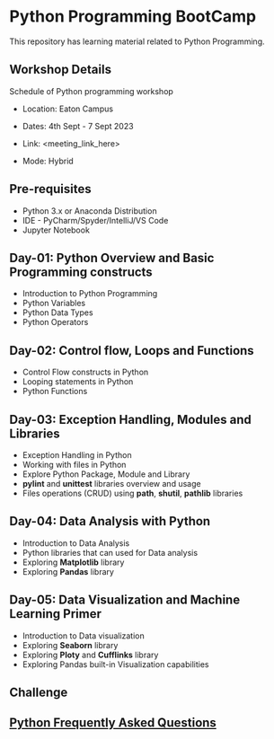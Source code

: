 # Python Programming BootCamp
This repository has learning material related to Python Programming.

## Workshop Details
Schedule of Python programming workshop

   - Location: Eaton Campus

   - Dates: 4th Sept - 7 Sept 2023
   - Link: <meeting_link_here>
   - Mode: Hybrid

## Pre-requisites
   - Python 3.x or Anaconda Distribution
   - IDE - PyCharm/Spyder/IntelliJ/VS Code
   - Jupyter Notebook

## Day-01: Python Overview and Basic Programming constructs
   - Introduction to Python Programming 
   - Python Variables
   - Python Data Types
   - Python Operators

## Day-02: Control flow, Loops and Functions
   - Control Flow constructs in Python
   - Looping statements in Python
   - Python Functions

## Day-03: Exception Handling, Modules and Libraries
   - Exception Handling in Python
   - Working with files in Python
   - Explore Python Package, Module and Library
   - **pylint** and **unittest** libraries overview and usage
   - Files operations (CRUD) using **path**, **shutil**, **pathlib** libraries


## Day-04: Data Analysis with Python
   - Introduction to Data Analysis
   - Python libraries that can used for Data analysis
   - Exploring **Matplotlib** library
   - Exploring **Pandas** library
  

## Day-05: Data Visualization and Machine Learning Primer
   - Introduction to Data visualization
   - Exploring **Seaborn** library
   - Exploring **Ploty** and **Cufflinks** library
   - Exploring Pandas built-in Visualization capabilities

## Challenge


## [Python Frequently Asked Questions](https://docs.python.org/3/faq/)
